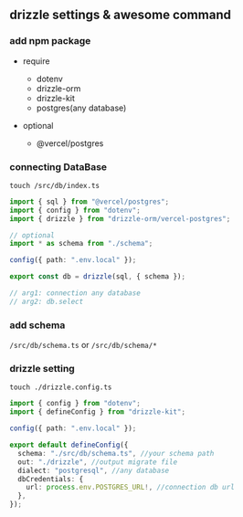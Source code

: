 ## drizzle settings & awesome command

### add npm package

- require

  - dotenv
  - drizzle-orm
  - drizzle-kit
  - postgres(any database)

- optional
  - @vercel/postgres

### connecting DataBase

`touch /src/db/index.ts`

```typescript
import { sql } from "@vercel/postgres";
import { config } from "dotenv";
import { drizzle } from "drizzle-orm/vercel-postgres";

// optional
import * as schema from "./schema";

config({ path: ".env.local" });

export const db = drizzle(sql, { schema });

// arg1: connection any database
// arg2: db.select
```

### add schema

`/src/db/schema.ts`
or
`/src/db/schema/*`

### drizzle setting

`touch ./drizzle.config.ts`

```typescript
import { config } from "dotenv";
import { defineConfig } from "drizzle-kit";

config({ path: ".env.local" });

export default defineConfig({
  schema: "./src/db/schema.ts", //your schema path
  out: "./drizzle", //output migrate file
  dialect: "postgresql", //any database
  dbCredentials: {
    url: process.env.POSTGRES_URL!, //connection db url
  },
});
```
